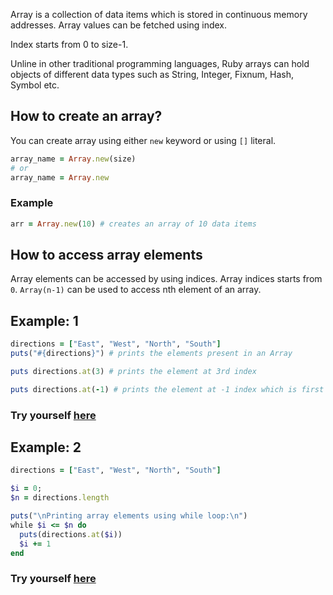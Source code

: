 Array is a collection of data items which is stored in continuous memory addresses. Array values can be fetched using index. 

Index starts from 0 to size-1.

Unline in other traditional programming languages, Ruby arrays can hold objects of different data types such as String, Integer, Fixnum, Hash, Symbol etc.

## How to create an array?

You can create array using either `new` keyword or using `[]` literal.
```ruby
array_name = Array.new(size)
# or
array_name = Array.new
```
### Example

```ruby
arr = Array.new(10) # creates an array of 10 data items
```

## How to access array elements

Array elements can be accessed by using indices. Array indices starts from `0`.  `Array(n-1)` can be used to access nth element of an array.

## Example: 1


```ruby
directions = ["East", "West", "North", "South"]
puts("#{directions}") # prints the elements present in an Array

puts directions.at(3) # prints the element at 3rd index

puts directions.at(-1) # prints the element at -1 index which is first element from last
```

### Try yourself [here](https://onecompiler.com/ruby/3vv6xdur7)

## Example: 2

```ruby
directions = ["East", "West", "North", "South"]

$i = 0;
$n = directions.length

puts("\nPrinting array elements using while loop:\n")
while $i <= $n do 
  puts(directions.at($i))
  $i += 1
end
```
### Try yourself [here](https://onecompiler.com/ruby/3vv6y7axj)


